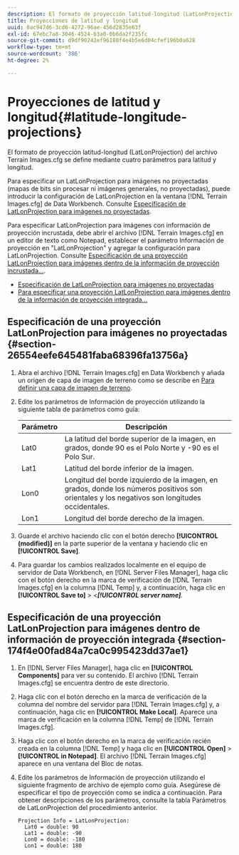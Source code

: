 ```yaml
---
description: El formato de proyección latitud-longitud (LatLonProjection) del archivo Terrain Images.cfg se define mediante cuatro parámetros para latitud y longitud.
title: Proyecciones de latitud y longitud
uuid: 0ac947d6-3cd6-4272-96ae-456d2835e63f
exl-id: 67ebc7a8-3046-4524-b3a0-0b6da2f235fc
source-git-commit: d9df90242ef96188f4e4b5e6d04cfef196b0a628
workflow-type: tm+mt
source-wordcount: '386'
ht-degree: 2%

---
```


# Proyecciones de latitud y longitud{#latitude-longitude-projections}

El formato de proyección latitud-longitud (LatLonProjection) del archivo Terrain Images.cfg se define mediante cuatro parámetros para latitud y longitud.

Para especificar un LatLonProjection para imágenes no proyectadas (mapas de bits sin procesar ni imágenes generales, no proyectadas), puede introducir la configuración de LatLonProjection en la ventana [!DNL Terrain Images.cfg] de Data Workbench. Consulte [Especificación de LatLonProjection para imágenes no proyectadas](../../../../../home/c-geo-oview/c-wk-img-lyrs/c-trn-img-lyrs/c-proj-info-trn-imgs/c-lat-long-proj.md#section-26554eefe645481faba68396fa13756a).

Para especificar LatLonProjection para imágenes con información de proyección incrustada, debe abrir el archivo [!DNL Terrain Images.cfg] en un editor de texto como Notepad, establecer el parámetro Información de proyección en &quot;LatLonProjection&quot; y agregar la configuración para LatLonProjection. Consulte [Especificación de una proyección LatLonProjection para imágenes dentro de la información de proyección incrustada...](../../../../../home/c-geo-oview/c-wk-img-lyrs/c-trn-img-lyrs/c-proj-info-trn-imgs/c-lat-long-proj.md#section-174f4e00fad84a7ca0c995423dd37ae1).

* [Especificación de LatLonProjection para imágenes no proyectadas](../../../../../home/c-geo-oview/c-wk-img-lyrs/c-trn-img-lyrs/c-proj-info-trn-imgs/c-lat-long-proj.md#section-26554eefe645481faba68396fa13756a)
* [Para especificar una proyección LatLonProjection para imágenes dentro de la información de proyección integrada...](../../../../../home/c-geo-oview/c-wk-img-lyrs/c-trn-img-lyrs/c-proj-info-trn-imgs/c-lat-long-proj.md#section-174f4e00fad84a7ca0c995423dd37ae1)

## Especificación de una proyección LatLonProjection para imágenes no proyectadas {#section-26554eefe645481faba68396fa13756a}

1. Abra el archivo [!DNL Terrain Images.cfg] en Data Workbench y añada un origen de capa de imagen de terreno como se describe en [Para definir una capa de imagen de terreno](../../../../../home/c-geo-oview/c-wk-img-lyrs/c-trn-img-lyrs/c-trn-img-lyrs.md#concept-8a0a16013e824ac29f35a0349b5d8ccf).

1. Edite los parámetros de Información de proyección utilizando la siguiente tabla de parámetros como guía:

   | Parámetro | Descripción |
   |---|---|
   | Lat0 | La latitud del borde superior de la imagen, en grados, donde 90 es el Polo Norte y -90 es el Polo Sur. |
   | Lat1 | Latitud del borde inferior de la imagen. |
   | Lon0 | Longitud del borde izquierdo de la imagen, en grados, donde los números positivos son orientales y los negativos son longitudes occidentales. |
   | Lon1 | Longitud del borde derecho de la imagen. |

1. Guarde el archivo haciendo clic con el botón derecho **[!UICONTROL (modified)]** en la parte superior de la ventana y haciendo clic en **[!UICONTROL Save]**.

1. Para guardar los cambios realizados localmente en el equipo de servidor de Data Workbench, en [!DNL Server Files Manager], haga clic con el botón derecho en la marca de verificación de [!DNL Terrain Images.cfg] en la columna [!DNL Temp] y, a continuación, haga clic en **[!UICONTROL Save to]** > *&lt;**[!UICONTROL server name]***.

## Especificación de una proyección LatLonProjection para imágenes dentro de información de proyección integrada {#section-174f4e00fad84a7ca0c995423dd37ae1}

1. En [!DNL Server Files Manager], haga clic en **[!UICONTROL Components]** para ver su contenido. El archivo [!DNL Terrain Images.cfg] se encuentra dentro de este directorio.

1. Haga clic con el botón derecho en la marca de verificación de la columna del nombre del servidor para [!DNL Terrain Images.cfg] y, a continuación, haga clic en **[!UICONTROL Make Local]**. Aparece una marca de verificación en la columna [!DNL Temp] de [!DNL Terrain Images.cfg].

1. Haga clic con el botón derecho en la marca de verificación recién creada en la columna [!DNL Temp] y haga clic en **[!UICONTROL Open]** > **[!UICONTROL in Notepad]**. El archivo [!DNL Terrain Images.cfg] aparece en una ventana del Bloc de notas.

1. Edite los parámetros de Información de proyección utilizando el siguiente fragmento de archivo de ejemplo como guía. Asegúrese de especificar el tipo de proyección como se indica a continuación. Para obtener descripciones de los parámetros, consulte la tabla Parámetros de LatLonProjection del procedimiento anterior.

   ```
   Projection Info = LatLonProjection: 
     Lat0 = double: 90
     Lat1 = double: -90
     Lon0 = double: -180
     Lon1 = double: 180
   ```
